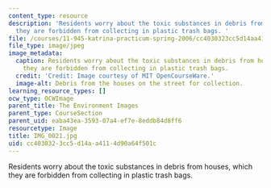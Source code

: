 ```yaml
---
content_type: resource
description: 'Residents worry about the toxic substances in debris from houses, which
  they are forbidden from collecting in plastic trash bags. '
file: /courses/11-945-katrina-practicum-spring-2006/cc4030323cc5d14aa4114d90a64f501c_IMG_0021.jpg
file_type: image/jpeg
image_metadata:
  caption: Residents worry about the toxic substances in debris from houses, which
    they are forbidden from collecting in plastic trash bags.
  credit: 'Credit: Image courtesy of MIT OpenCourseWare.'
  image-alt: Debris from the houses on the street for collection.
learning_resource_types: []
ocw_type: OCWImage
parent_title: The Environment Images
parent_type: CourseSection
parent_uid: eaba43ea-3593-07a4-ef7e-8eddb84d8ff6
resourcetype: Image
title: IMG_0021.jpg
uid: cc403032-3cc5-d14a-a411-4d90a64f501c
---
```

Residents worry about the toxic substances in debris from houses, which they are forbidden from collecting in plastic trash bags. 

